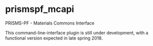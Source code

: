 # prismspf_mcapi
PRISMS-PF - Materials Commons Interface

This command-line-interface plugin is still under development, with a functional version expected in late spring 2018.
